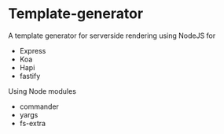 # Template-generator

A template generator for serverside rendering using NodeJS for

- Express
- Koa
- Hapi
- fastify

Using Node modules

- commander
- yargs
- fs-extra

